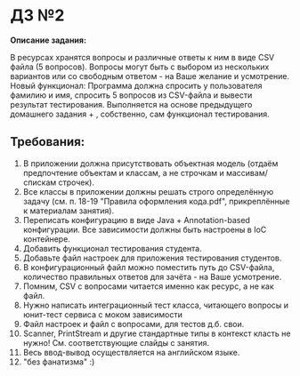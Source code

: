 # ДЗ №2

**Описание задания:**

В ресурсах хранятся вопросы и различные ответы к ним в виде CSV файла (5 вопросов).
Вопросы могут быть с выбором из нескольких вариантов или со свободным ответом - на Ваше желание и усмотрение.
Новый функционал:
Программа должна спросить у пользователя фамилию и имя, спросить 5 вопросов из CSV-файла и вывести результат
тестирования.
Выполняется на основе предыдущего домашнего задания + , собственно, сам функционал тестирования.

## Требования:

<ol>
   <li>В приложении должна присутствовать объектная модель (отдаём предпочтение объектам и классам, а не строчкам и
   массивам/спискам строчек).</li>

   <li>Все классы в приложении должны решать строго определённую задачу (см. п. 18-19 "Правила оформления кода.pdf",
   прикреплённые к материалам занятия).</li>
   <li>Переписать конфигурацию в виде Java + Annotation-based конфигурации. Все зависимости должны быть настроены в IoC
   контейнере.</li>
   <li>Добавить функционал тестирования студента.</li>
   <li>Добавьте файл настроек для приложения тестирования студентов.</li>
   <li>В конфигурационный файл можно поместить путь до CSV-файла, количество правильных ответов для зачёта - на Ваше
   усмотрение.</li>
   <li>Помним, CSV с вопросами читается именно как ресурс, а не как файл.</li>
   <li>Нужно написать интеграционный тест класса, читающего вопросы и юнит-тест сервиса с моком зависимости</li>
   <li>Файл настроек и файл с вопросами, для тестов д.б. свои.</li>
   <li>Scanner, PrintStream и другие стандартные типы в контекст класть не нужно! См. соответствующие слайды с занятия.</li>
   <li>Весь ввод-вывод осуществляется на английском языке.</li>
   <li>"без фанатизма" :) </li>
</ol>